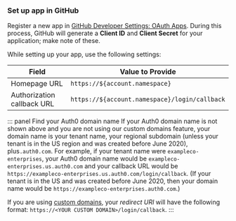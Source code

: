 ### Set up app in GitHub

Register a new app in [GitHub Developer Settings: OAuth Apps](https://github.com/settings/developers#oauth-apps). During this process, GitHub will generate a **Client ID** and **Client Secret** for your application; make note of these.

While setting up your app, use the following settings:

| Field | Value to Provide |
| - | - |
| Homepage URL | `https://${account.namespace}` |
| Authorization callback URL | `https://${account.namespace}/login/callback` |

::: panel Find your Auth0 domain name
If your Auth0 domain name is not shown above and you are not using our custom domains feature, your domain name is your tenant name, your regional subdomain (unless your tenant is in the US region and was created before June 2020), plus`.auth0.com`. For example, if your tenant name were `exampleco-enterprises`, your Auth0 domain name would be `exampleco-enterprises.us.auth0.com` and your callback URL would be `https://exampleco-enterprises.us.auth0.com/login/callback`. (If your tenant is in the US and was created before June 2020, then your domain name would be `https://exampleco-enterprises.auth0.com`.)

If you are using [custom domains](https://auth0.com/docs/custom-domains), your <dfn data-key="callback">redirect URI</dfn> will have the following format: `https://<YOUR CUSTOM DOMAIN>/login/callback`.
:::
